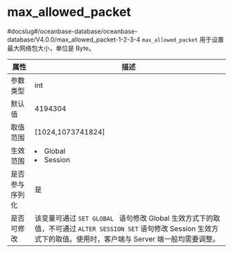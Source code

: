 max_allowed_packet 
=======================================
#docslug#/oceanbase-database/oceanbase-database/V4.0.0/max_allowed_packet-1-2-3-4
`max_allowed_packet` 用于设置最大网络包大小，单位是 Byte。


| **属性**  |                                                       **描述**                                                       |
|---------|--------------------------------------------------------------------------------------------------------------------|
| 参数类型    | int                                                                                                                |
| 默认值     | 4194304                                                                                                            |
| 取值范围    | \[1024,1073741824\]                                                                                                |
| 生效范围    | <li> Global   <li> Session            |
| 是否参与序列化 | 是                                                                                                                  |
| 是否可修改   | 该变量可通过 `SET GLOBAL ` 语句修改 Global 生效方式下的取值，不可通过 `ALTER SESSION SET` 语句修改 Session 生效方式下的取值。使用时，客户端与 Server 端一般均需要调整。 |



